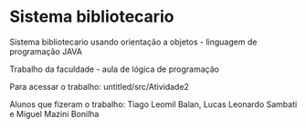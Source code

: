 # Sistema bibliotecario
Sistema bibliotecario usando orientação a objetos - linguagem de programação JAVA

Trabalho da faculdade - aula de lógica de programação

Para acessar o trabalho: 
untitled/src/Atividade2

Alunos que fizeram o trabalho: Tiago Leomil Balan, Lucas Leonardo Sambati e Miguel Mazini Bonilha
